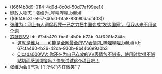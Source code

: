 - ((66f4b8d9-0114-4d9d-8c0d-50d77af99ee1))
- [键政人物志：张维为_哔哩哔哩_bilibili](https://www.bilibili.com/video/BV1ne411y72A/)
- ((66f49c31-e957-40c0-bfa8-83b80dacf403))
- [张维为：网上有人调侃我凭一己之力把中国变成“发达国家”，但我从来不用这个词](https://www.guancha.cn/ZhangWeiWei/2023_07_12_700542.shtml)
- [这就是VV](https://vv.cicada000.work/)
  id:: 67cfa470-fbe6-4b0b-b73b-94f628fa248c
	- [这就是维为——可能是全网最全的VV表情包_哔哩哔哩_bilibili](https://www.bilibili.com/video/BV1AJ9QY8ERd/)
	  id:: 67cfa460-fb26-42da-930b-8b44b6e9a0b3
	- [Cicada000/VV: 你还在为自己存放的VV表情包不够多，使用时觉得不够贴切而感到烦恼吗？快来试试这个项目吧！](https://github.com/Cicada000/VV)
- 张维为会[[气功]]？所以“内在微笑”？